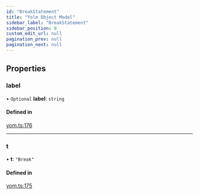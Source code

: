 ```yaml
---
id: "BreakStatement"
title: "Yolm Object Model"
sidebar_label: "BreakStatement"
sidebar_position: 0
custom_edit_url: null
pagination_prev: null
pagination_next: null
---
```


## Properties

### label

• `Optional` **label**: `string`

#### Defined in

[yom.ts:176](https://github.com/yolmio/boost/blob/964b449/src/yom.ts#L176)

___

### t

• **t**: ``"Break"``

#### Defined in

[yom.ts:175](https://github.com/yolmio/boost/blob/964b449/src/yom.ts#L175)
